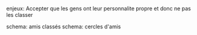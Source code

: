 #


enjeux: Accepter que les gens ont leur personnalite propre et donc ne pas les classer

schema: amis classés
schema: cercles d'amis
